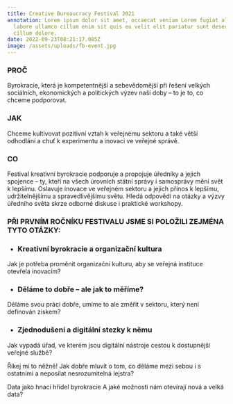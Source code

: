 ```yaml
---
title: Creative Bureaucracy Festival 2021
annotation: Lorem ipsum dolor sit amet, occaecat veniam Lorem fugiat aliqua
  labore ullamco cillum enim sit quis eu velit elit pariatur sunt deserunt ut
  cillum dolore.
date: 2022-09-23T08:21:17.085Z
image: /assets/uploads/fb-event.jpg
---
```

<!--StartFragment-->

<h3>PROČ</h3>

Byrokracie, která je kompetentnější a sebevědomější při řešení velkých sociálních, ekonomických a politických výzev naší doby – to je to, co chceme podporovat.

<h3>JAK</h3>

Chceme kultivovat pozitivní vztah
 k veřejnému sektoru a také větší
 odhodlání a chuť k experimentu
 a inovaci ve veřejné správě.

<h3>C﻿O</h3>

Festival kreativní byrokracie podporuje a propojuje úředníky a jejich spojence – ty, kteří na všech úrovních státní správy i samosprávy mění svět k lepšímu. Oslavuje inovace ve veřejném sektoru a jejich přínos k lepšímu, udržitelnějšímu a spravedlivějšímu světu. Hledá odpovědi na otázky a výzvy úředního světa skrze odborné diskuse i praktické workshopy.

<!--EndFragment-->

<h3>PŘI PRVNÍM ROČNÍKU FESTIVALU JSME SI POLOŽILI ZEJMÉNA TYTO OTÁZKY:</h3>

<ul><li><h3>Kreativní byrokracie a organizační kultura</h3></ul>

Jak je potřeba proměnit organizační kulturu, aby se veřejná instituce otevřela inovacím?

<ul><li><h3>Děláme to dobře – ale jak to měříme?</h3></ul>
Děláme svou práci dobře, umíme to ale změřit v sektoru, který není definován ziskem?

<ul><li><h3>Zjednodušení a digitální stezky k němu</h3></ul>
Jak vypadá úřad, ve kterém jsou digitální nástroje cestou k dostupnější veřejné službě?

Říkej mi to něžně!
Jak dobře mluvit o tom, co děláme
mezi sebou i s ostatními a neposílat
nesrozumitelná lejstra?

Data jako hnací
hřídel byrokracie
A jaké možnosti nám
otevírají nová a velká data?